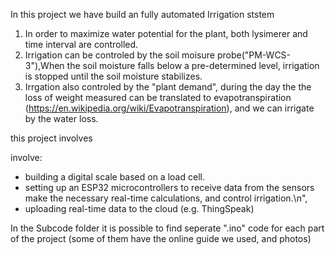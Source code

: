 
In this project we have build an fully automated Irrigation ststem
1. In order to maximize water potential for the plant, both lysimerer and time interval are controlled.
2. Irrigation can be controled by the soil moisure probe("PM-WCS-3"),When the soil moisture falls below a pre-determined level, irrigation is stopped until the soil moisture stabilizes.
3. Irrgation also controled by the "plant demand", during the day the the loss of weight measured can be translated to evapotranspiration (https://en.wikipedia.org/wiki/Evapotranspiration), and we can irrigate by the water loss.

this project involves 

involve: 
* building a digital scale based on a load cell.
* setting up an ESP32 microcontrollers to receive data from the sensors make the necessary real-time calculations, and control irrigation.\n",
* uploading real-time data to the cloud (e.g. ThingSpeak)

In the Subcode folder it is possible to find seperate ".ino" code for each part of the 
project (some of them have the online guide we used, and photos)
